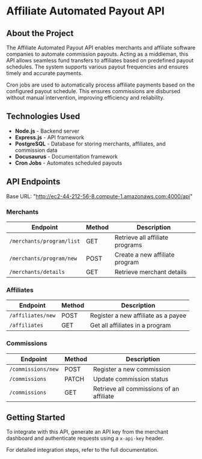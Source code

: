 # Affiliate Automated Payout API

## About the Project
The Affiliate Automated Payout API enables merchants and affiliate software companies to automate commission payouts. Acting as a middleman, this API allows seamless fund transfers to affiliates based on predefined payout schedules. The system supports various payout frequencies and ensures timely and accurate payments. 

Cron jobs are used to automatically process affiliate payments based on the configured payout schedule. This ensures commissions are disbursed without manual intervention, improving efficiency and reliability.

## Technologies Used
- **Node.js** - Backend server
- **Express.js** - API framework
- **PostgreSQL** - Database for storing merchants, affiliates, and commission data
- **Docusaurus** - Documentation framework
- **Cron Jobs** - Automates scheduled payouts

## API Endpoints

Base URL: "http://ec2-44-212-56-8.compute-1.amazonaws.com:4000/api"

### Merchants
| Endpoint | Method | Description |
|----------|--------|-------------|
| `/merchants/program/list` | GET | Retrieve all affiliate programs |
| `/merchants/program/new` | POST | Create a new affiliate program |
| `/merchants/details` | GET | Retrieve merchant details |

### Affiliates
| Endpoint | Method | Description |
|----------|--------|-------------|
| `/affiliates/new` | POST | Register a new affiliate as a payee |
| `/affiliates` | GET | Get all affiliates in a program |

### Commissions
| Endpoint | Method | Description |
|----------|--------|-------------|
| `/commissions/new` | POST | Register a new commission |
| `/commissions` | PATCH | Update commission status |
| `/commissions` | GET | Retrieve all commissions of an affiliate |

## Getting Started
To integrate with this API, generate an API key from the merchant dashboard and authenticate requests using a `x-api-key` header.

For detailed integration steps, refer to the full documentation.

